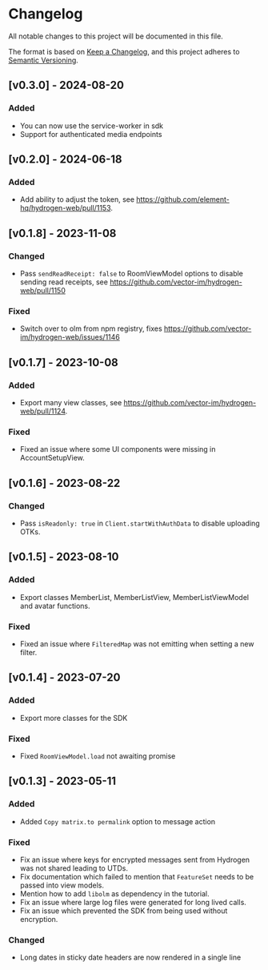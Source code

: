 # Changelog

All notable changes to this project will be documented in this file.

The format is based on [Keep a Changelog](https://keepachangelog.com/en/1.1.0/),
and this project adheres to [Semantic Versioning](https://semver.org/spec/v2.0.0.html).

## [v0.3.0] - 2024-08-20

### Added

-  You can now use the service-worker in sdk
-  Support for authenticated media endpoints


## [v0.2.0] - 2024-06-18

### Added

-   Add ability to adjust the token, see https://github.com/element-hq/hydrogen-web/pull/1153.

## [v0.1.8] - 2023-11-08

### Changed

-   Pass `sendReadReceipt: false` to RoomViewModel options to disable sending read receipts, see https://github.com/vector-im/hydrogen-web/pull/1150

### Fixed

-   Switch over to olm from npm registry, fixes https://github.com/vector-im/hydrogen-web/issues/1146

## [v0.1.7] - 2023-10-08

### Added

-   Export many view classes, see https://github.com/vector-im/hydrogen-web/pull/1124.

### Fixed

-   Fixed an issue where some UI components were missing in AccountSetupView.

## [v0.1.6] - 2023-08-22

### Changed

-   Pass `isReadonly: true` in `Client.startWithAuthData` to disable uploading OTKs.

## [v0.1.5] - 2023-08-10

### Added

-   Export classes MemberList, MemberListView, MemberListViewModel and avatar functions.

### Fixed

-   Fixed an issue where `FilteredMap` was not emitting when setting a new filter.

## [v0.1.4] - 2023-07-20

### Added

-   Export more classes for the SDK

### Fixed

-   Fixed `RoomViewModel.load` not awaiting promise

## [v0.1.3] - 2023-05-11

### Added

-   Added `Copy matrix.to permalink` option to message action

### Fixed

-   Fix an issue where keys for encrypted messages sent from Hydrogen was not shared leading to UTDs.
-   Fix documentation which failed to mention that `FeatureSet` needs to be passed into view models.
-   Mention how to add `libolm` as dependency in the tutorial.
-   Fix an issue where large log files were generated for long lived calls.
-   Fix an issue which prevented the SDK from being used without encryption.

### Changed

-   Long dates in sticky date headers are now rendered in a single line
